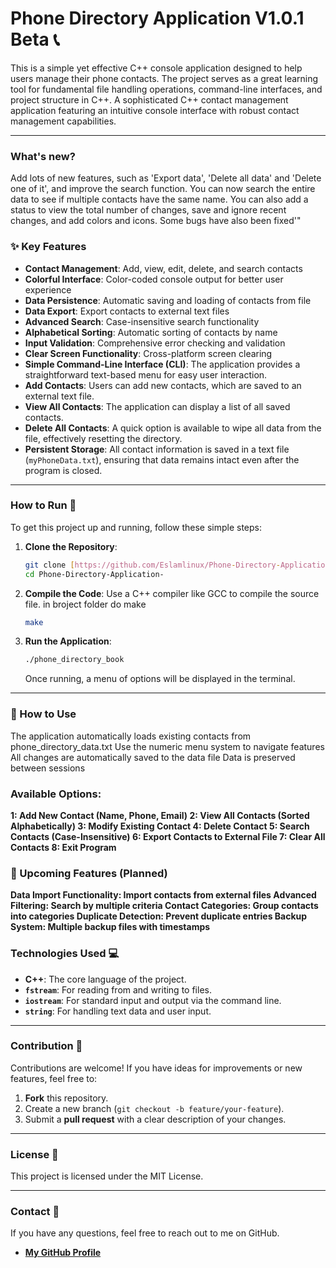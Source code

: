 # Phone Directory Application V1.0.1 Beta 📞

This is a simple yet effective C++ console application designed to help users manage their phone contacts. The project serves as a great learning tool for fundamental file handling operations, command-line interfaces, and project structure in C++.
A sophisticated C++ contact management application featuring an intuitive console interface with robust contact management capabilities.

-----
### What's new?
Add lots of new features, such as 'Export data', 'Delete all data' and 'Delete one of it', and improve the search function. You can now search the entire data to see if multiple contacts have the same name. You can also add a status to view the total number of changes, save and ignore recent changes, and add colors and icons. Some bugs have also been fixed'"

### ✨ Key Features
  * **Contact Management**: Add, view, edit, delete, and search contacts
  * **Colorful Interface**: Color-coded console output for better user experience
  * **Data Persistence**: Automatic saving and loading of contacts from file
  * **Data Export**: Export contacts to external text files
  * **Advanced Search**: Case-insensitive search functionality
  * **Alphabetical Sorting**: Automatic sorting of contacts by name
  * **Input Validation**: Comprehensive error checking and validation
  * **Clear Screen Functionality**: Cross-platform screen clearing
  * **Simple Command-Line Interface (CLI)**: The application provides a straightforward text-based menu for easy user interaction.
  * **Add Contacts**: Users can add new contacts, which are saved to an external text file.
  * **View All Contacts**: The application can display a list of all saved contacts.
  * **Delete All Contacts**: A quick option is available to wipe all data from the file, effectively resetting the directory.
  * **Persistent Storage**: All contact information is saved in a text file (`myPhoneData.txt`), ensuring that data remains intact even after the program is closed.

-----

### How to Run 🚀

To get this project up and running, follow these simple steps:

1.  **Clone the Repository**:

    ```bash
    git clone [https://github.com/Eslamlinux/Phone-Directory-Application-.git](https://github.com/Eslamlinux/Phone-Directory-Application-.git)
    cd Phone-Directory-Application-
    ```

2.  **Compile the Code**:
    Use a C++ compiler like GCC to compile the source file.
    in broject folder do make
    ```bash
    make
    ```

3.  **Run the Application**:

    ```bash
    ./phone_directory_book
    ```

    Once running, a menu of options will be displayed in the terminal.

-----

### 🎯 How to Use
The application automatically loads existing contacts from phone_directory_data.txt
Use the numeric menu system to navigate features
All changes are automatically saved to the data file
Data is preserved between sessions

### Available Options:
  **1: Add New Contact (Name, Phone, Email)
  2: View All Contacts (Sorted Alphabetically)
  3: Modify Existing Contact
  4: Delete Contact
  5: Search Contacts (Case-Insensitive)
  6: Export Contacts to External File
  7: Clear All Contacts
  8: Exit Program**

### 🚀 Upcoming Features (Planned)
**Data Import Functionality: Import contacts from external files
   Advanced Filtering: Search by multiple criteria
    Contact Categories: Group contacts into categories
     Duplicate Detection: Prevent duplicate entries
      Backup System: Multiple backup files with timestamps**



### Technologies Used 💻

  * **C++**: The core language of the project.
  * **`fstream`**: For reading from and writing to files.
  * **`iostream`**: For standard input and output via the command line.
  * **`string`**: For handling text data and user input.

-----

### Contribution 🤝

Contributions are welcome\! If you have ideas for improvements or new features, feel free to:

1.  **Fork** this repository.
2.  Create a new branch (`git checkout -b feature/your-feature`).
3.  Submit a **pull request** with a clear description of your changes.

-----

### License 📜

This project is licensed under the MIT License.

-----

### Contact 📧

If you have any questions, feel free to reach out to me on GitHub.

  * [**My GitHub Profile**](https://github.com/Eslamlinux)

